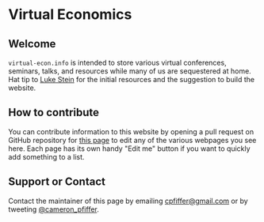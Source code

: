 # Virtual Economics

## Welcome

`virtual-econ.info` is intended to store various virtual conferences, seminars, talks, and resources while many of us are sequestered at home. Hat tip to [Luke Stein](https://twitter.com/lukestein) for the initial resources and the suggestion to build the website.

## How to contribute

You can contribute information to this website by opening a pull request on GitHub repository for [this page](https://github.com/cpfiffer/virtual-econ.info) to edit any of the various webpages you see here. Each page has its own handy "Edit me" button if you want to quickly add something to a list.

## Support or Contact

Contact the maintainer of this page by emailing [cpfiffer@gmail.com](mailto:cpfiffer@gmail.com) or by tweeting [@cameron_pfiffer](https://twitter.com/cameron_pfiffer).
